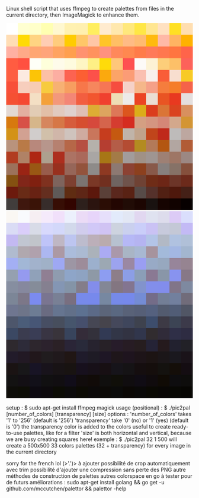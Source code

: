 Linux shell script that uses ffmpeg to create palettes from files in the current directory, then ImageMagick to enhance them.

![](exemple_files/Palettes/gorochu_exemple_palette.png)
![](exemple_files/Palettes/uranus_exemple_palette.png)

setup :		$ sudo apt-get install ffmpeg magick
usage (positional) :		$ ./pic2pal [number_of_colors] [transparency] [size]
options :
'number_of_colors' takes '1' to '256' (default is '256')
'transparency' take '0' (no) or '1' (yes) (default is '0')
		the transparency color is added to the colors
		useful to create ready-to-use palettes, like for a filter
 'size' is both horizontal and vertical, because we are busy creating squares here!
 exemple :		$ ./pic2pal 32 1 500
 will create a 500x500 33 colors palettes (32 + transparency) for every image in the current directory

sorry for the french lol (>'.')>
à ajouter
possibilité de crop automatiquement avec trim
possibilité d'ajouter une compression sans perte des PNG
autre méthodes de construction de palettes
autres colorspace
en go à tester pour de futurs améliorations :
sudo apt-get install golang && go get -u github.com/mccutchen/palettor && palettor -help

